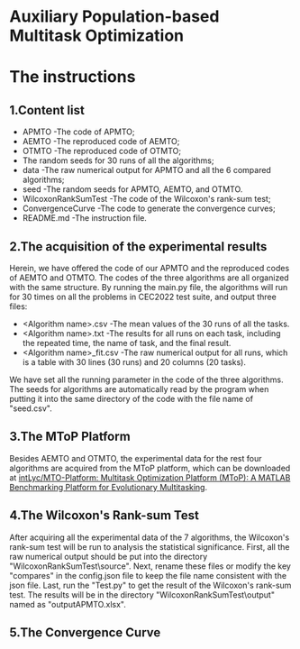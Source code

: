 # Auxiliary Population-based Multitask Optimization
# The instructions

## 1.Content list

- APMTO -The code of APMTO;
- AEMTO -The reproduced code of AEMTO;
- OTMTO -The reproduced code of OTMTO;
- The random seeds for 30 runs of all the algorithms;
- data -The raw numerical output for APMTO and all the 6 compared algorithms;
- seed -The random seeds for APMTO, AEMTO, and OTMTO.
- WilcoxonRankSumTest -The code of the Wilcoxon's rank-sum test;
- ConvergenceCurve -The code to generate the convergence curves;
- README.md -The instruction file.

## 2.The acquisition of the experimental results

Herein, we have offered the code of our APMTO and the reproduced codes of AEMTO and OTMTO. The codes of the three algorithms are all organized with the same structure. By running the main.py file, the algorithms will run for 30 times on all the problems in CEC2022 test suite, and output three files:

- \<Algorithm name\>.csv -The mean values of the 30 runs of all the tasks.
- \<Algorithm name\>.txt -The results for all runs on each task, including the repeated time, the name of task, and the final result.
- \<Algorithm name\>\_fit.csv -The raw numerical output for all runs, which is a table with 30 lines (30 runs) and 20 columns (20 tasks).

We have set all the running parameter in the code of the three algorithms. The seeds for algorithms are automatically read by the program when putting it into the same directory of the code with the file name of "seed.csv".

## 3.The MToP Platform

Besides AEMTO and OTMTO, the experimental data for the rest four algorithms are acquired from the MToP platform, which can be downloaded at [intLyc/MTO-Platform: Multitask Optimization Platform (MToP): A MATLAB Benchmarking Platform for Evolutionary Multitasking](https://github.com/intLyc/MTO-Platform).

## 4.The Wilcoxon's Rank-sum Test

After acquiring all the experimental data of the 7 algorithms, the Wilcoxon's rank-sum test will be run to analysis the statistical significance. First, all the raw numerical output should be put into the directory "WilcoxonRankSumTest\source". Next, rename these files or modify the key "compares" in the config.json file to keep the file name consistent with the json file. Last, run the "Test.py" to get the result of the Wilcoxon's rank-sum test. The results will be in the directory "WilcoxonRankSumTest\output" named as "outputAPMTO.xlsx".

## 5.The Convergence Curve

